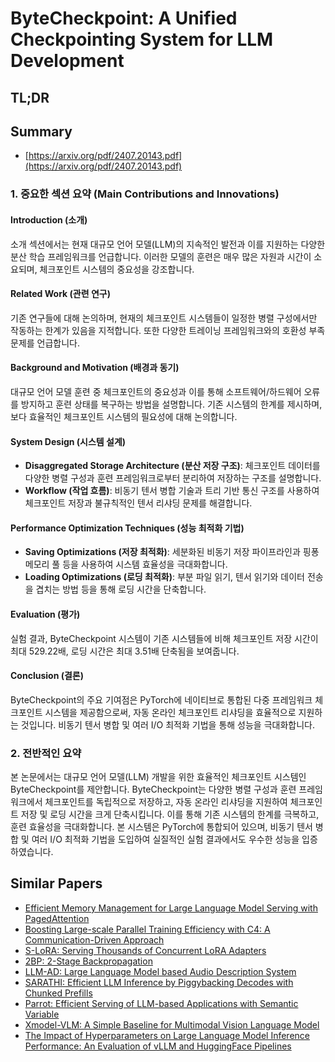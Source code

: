 # ByteCheckpoint: A Unified Checkpointing System for LLM Development
## TL;DR
## Summary
- [https://arxiv.org/pdf/2407.20143.pdf](https://arxiv.org/pdf/2407.20143.pdf)

### 1. 중요한 섹션 요약 (Main Contributions and Innovations)

#### Introduction (소개)
소개 섹션에서는 현재 대규모 언어 모델(LLM)의 지속적인 발전과 이를 지원하는 다양한 분산 학습 프레임워크를 언급합니다. 이러한 모델의 훈련은 매우 많은 자원과 시간이 소요되며, 체크포인트 시스템의 중요성을 강조합니다.

#### Related Work (관련 연구)
기존 연구들에 대해 논의하며, 현재의 체크포인트 시스템들이 일정한 병렬 구성에서만 작동하는 한계가 있음을 지적합니다. 또한 다양한 트레이닝 프레임워크와의 호환성 부족 문제를 언급합니다.

#### Background and Motivation (배경과 동기)
대규모 언어 모델 훈련 중 체크포인트의 중요성과 이를 통해 소프트웨어/하드웨어 오류를 방지하고 훈련 상태를 복구하는 방법을 설명합니다. 기존 시스템의 한계를 제시하며, 보다 효율적인 체크포인트 시스템의 필요성에 대해 논의합니다.

#### System Design (시스템 설계)
- **Disaggregated Storage Architecture (분산 저장 구조)**: 체크포인트 데이터를 다양한 병렬 구성과 훈련 프레임워크로부터 분리하여 저장하는 구조를 설명합니다.
- **Workflow (작업 흐름)**: 비동기 텐서 병합 기술과 트리 기반 통신 구조를 사용하여 체크포인트 저장과 불규칙적인 텐서 리샤딩 문제를 해결합니다.

#### Performance Optimization Techniques (성능 최적화 기법)
- **Saving Optimizations (저장 최적화)**: 세분화된 비동기 저장 파이프라인과 핑퐁 메모리 풀 등을 사용하여 시스템 효율성을 극대화합니다.
- **Loading Optimizations (로딩 최적화)**: 부분 파일 읽기, 텐서 읽기와 데이터 전송을 겹치는 방법 등을 통해 로딩 시간을 단축합니다.

#### Evaluation (평가)
실험 결과, ByteCheckpoint 시스템이 기존 시스템들에 비해 체크포인트 저장 시간이 최대 529.22배, 로딩 시간은 최대 3.51배 단축됨을 보여줍니다.

#### Conclusion (결론)
ByteCheckpoint의 주요 기여점은 PyTorch에 네이티브로 통합된 다중 프레임워크 체크포인트 시스템을 제공함으로써, 자동 온라인 체크포인트 리샤딩을 효율적으로 지원하는 것입니다. 비동기 텐서 병합 및 여러 I/O 최적화 기법을 통해 성능을 극대화합니다.

### 2. 전반적인 요약

본 논문에서는 대규모 언어 모델(LLM) 개발을 위한 효율적인 체크포인트 시스템인 ByteCheckpoint를 제안합니다. ByteCheckpoint는 다양한 병렬 구성과 훈련 프레임워크에서 체크포인트를 독립적으로 저장하고, 자동 온라인 리샤딩을 지원하여 체크포인트 저장 및 로딩 시간을 크게 단축시킵니다. 이를 통해 기존 시스템의 한계를 극복하고, 훈련 효율성을 극대화합니다. 본 시스템은 PyTorch에 통합되어 있으며, 비동기 텐서 병합 및 여러 I/O 최적화 기법을 도입하여 실질적인 실험 결과에서도 우수한 성능을 입증하였습니다.

## Similar Papers
- [Efficient Memory Management for Large Language Model Serving with PagedAttention](2309.06180.md)
- [Boosting Large-scale Parallel Training Efficiency with C4: A Communication-Driven Approach](2406.04594.md)
- [S-LoRA: Serving Thousands of Concurrent LoRA Adapters](2311.03285.md)
- [2BP: 2-Stage Backpropagation](2405.18047.md)
- [LLM-AD: Large Language Model based Audio Description System](2405.00983.md)
- [SARATHI: Efficient LLM Inference by Piggybacking Decodes with Chunked Prefills](2308.16369.md)
- [Parrot: Efficient Serving of LLM-based Applications with Semantic Variable](2405.19888.md)
- [Xmodel-VLM: A Simple Baseline for Multimodal Vision Language Model](2405.09215.md)
- [The Impact of Hyperparameters on Large Language Model Inference Performance: An Evaluation of vLLM and HuggingFace Pipelines](2408.01050.md)
